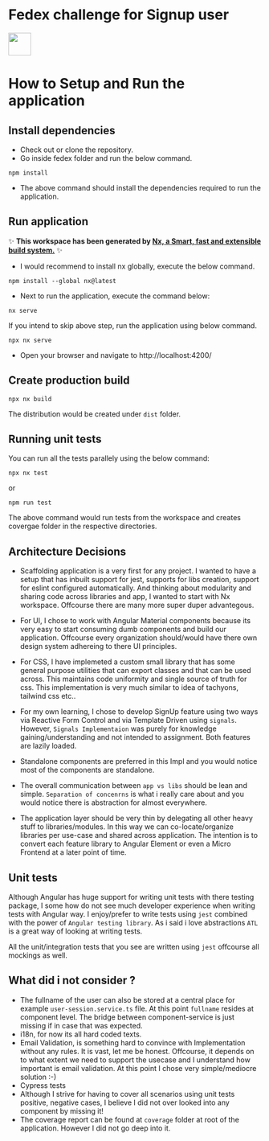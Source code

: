 # Fedex challenge for Signup user

<a alt="Nx logo" href="https://nx.dev" target="_blank" rel="noreferrer"><img src="https://raw.githubusercontent.com/nrwl/nx/master/images/nx-logo.png" width="45"></a>

# How to Setup and Run the application

## Install dependencies

- Check out or clone the repository.
- Go inside fedex folder and run the below command.

```
npm install
```

- The above command should install the dependencies required to run the application.

## Run application

✨ **This workspace has been generated by [Nx, a Smart, fast and extensible build system.](https://nx.dev)** ✨

- I would recommend to install nx globally, execute the below command.

```
npm install --global nx@latest
```

- Next to run the application, execute the command below:

```
nx serve
```

If you intend to skip above step, run the application using below command.

```
npx nx serve
```

- Open your browser and navigate to http://localhost:4200/

## Create production build 
```
npx nx build
```
The distribution would be created under `dist` folder.

## Running unit tests

You can run all the tests parallely using the below command:

```
npx nx test
```

or 

```
npm run test
```

The above command would run tests from the workspace and creates covergae folder in the respective directories.

## Architecture Decisions

- Scaffolding application is a very first for any project. I wanted to have a setup that has inbuilt support for jest, supports for libs creation, support for eslint configured automatically. And thinking about modularity and sharing code across libraries and app, I wanted to start with Nx workspace. Offcourse there are many more super duper advantegous.

- For UI, I chose to work with Angular Material components because its very easy to start consuming dumb components and build our application. Offcourse every organization should/would have there own design system adhereing to there UI principles.

- For CSS, I have implemeted a custom small library that has some general purpose utilities that can export classes and that can be used across. This maintains code uniformity and single source of truth for css. This implementation is very much similar to idea of tachyons, tailwind css etc..

- For my own learning, I chose to develop SignUp feature using two ways via Reactive Form Control and via Template Driven using `signals`. However, `Signals Implementaion` was purely for knowledge gaining/understanding and not intended to assignment. Both features are lazily loaded.

- Standalone components are preferred in this Impl and you would notice most of the components are standalone.

- The overall communication between `app vs libs` should be lean and simple. `Separation of concenrns` is what i really care about and you would notice there is abstraction for almost everywhere.

- The application layer should be very thin by delegating all other heavy stuff to libraries/modules. In this way we can co-locate/organize libraries per use-case and shared across application. The intention is to convert each feature library to Angular Element or even a Micro Frontend at a later point of time.

## Unit tests

Although Angular has huge support for writing unit tests with there testing package, I some how do not see much developer experience when writing tests with Angular way. I enjoy/prefer to write tests using `jest` combined with the power of `Angular testing library`. As i said i love abstractions `ATL` is a great way of looking at writing tests.

All the unit/integration tests that you see are written using `jest` offcourse all mockings as well.

## What did i not consider ?

- The fullname of the user can also be stored at a central place for example `user-session.service.ts` file. At this point `fullname` resides at component level. The bridge between component-service is just missing if in case that was expected.
- i18n, for now its all hard coded texts.
- Email Validation, is something hard to convince with Implementation without any rules. It is vast, let me be honest. Offcourse, it depends on to what extent we need to support the usecase and I understand how important is email validation. At this point I chose very simple/mediocre solution :-)
- Cypress tests
- Although I strive for having to cover all scenarios using unit tests positive, negative cases, I believe I did not over looked into any component by missing it!
- The coverage report can be found at `coverage` folder at root of the application. However I did not go deep into it.

